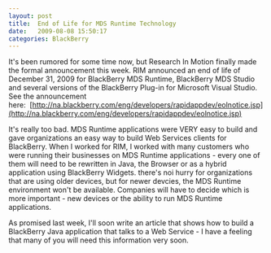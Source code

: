 ```yaml
---
layout: post
title:  End of Life for MDS Runtime Technology
date:   2009-08-08 15:50:17
categories: BlackBerry
---
```

It's been rumored for some time now, but Research In Motion finally made the formal announcement this week. RIM announced an end of life of December 31, 2009 for BlackBerry MDS Runtime, BlackBerry MDS Studio and several versions of the BlackBerry Plug-in for Microsoft Visual Studio. See the announcement here:  [http://na.blackberry.com/eng/developers/rapidappdev/eolnotice.jsp](http://na.blackberry.com/eng/developers/rapidappdev/eolnotice.jsp)

It's really too bad. MDS Runtime applications were VERY easy to build and gave organizations an easy way to build Web Services clients for BlackBerry. When I worked for RIM, I worked with many customers who were running their businesses on MDS Runtime applications - every one of them will need to be rewritten in Java, the Browser or as a hybrid application using BlackBerry Widgets. there's noi hurry for organizations that are using older devices, but for newer devcies, the MDS Runtime environment won't be available. Companies will have to decide which is more important - new devices or the ability to run MDS Runtime applications.

As promised last week, I'll soon write an article that shows how to build a BlackBerry Java application that talks to a Web Service - I have a feeling that many of you will need this information very soon.